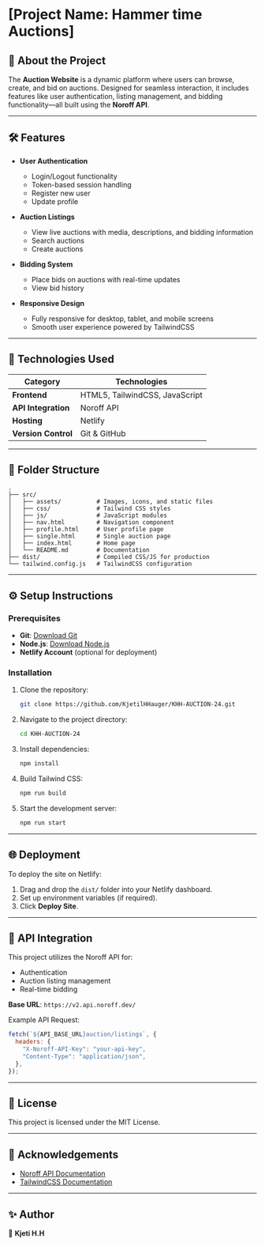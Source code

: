 # [Project Name: Hammer time Auctions]

## 🚀 About the Project

The **Auction Website** is a dynamic platform where users can browse, create, and bid on auctions. Designed for seamless interaction, it includes features like user authentication, listing management, and bidding functionality—all built using the **Noroff API**.

---

## 🛠️ Features

- **User Authentication**
  - Login/Logout functionality
  - Token-based session handling
  - Register new user
  - Update profile

- **Auction Listings**
  - View live auctions with media, descriptions, and bidding information
  - Search auctions
  - Create auctions

- **Bidding System**
  - Place bids on auctions with real-time updates
  - View bid history

- **Responsive Design**
  - Fully responsive for desktop, tablet, and mobile screens
  - Smooth user experience powered by TailwindCSS

---

## 🎨 Technologies Used

| **Category**           | **Technologies**               |
|------------------------|--------------------------------|
| **Frontend**           | HTML5, TailwindCSS, JavaScript |
| **API Integration**    | Noroff API                     |
| **Hosting**            | Netlify                        |
| **Version Control**    | Git & GitHub                   |

---

## 📂 Folder Structure

```plaintext
.
├── src/
│   ├── assets/          # Images, icons, and static files
│   ├── css/             # Tailwind CSS styles
│   ├── js/              # JavaScript modules
│   ├── nav.html         # Navigation component
│   ├── profile.html     # User profile page
│   ├── single.html      # Single auction page
│   ├── index.html       # Home page
│   └── README.md        # Documentation
├── dist/                # Compiled CSS/JS for production
└── tailwind.config.js   # TailwindCSS configuration
```

---

## ⚙️ Setup Instructions

### Prerequisites

- **Git**: [Download Git](https://git-scm.com/)
- **Node.js**: [Download Node.js](https://nodejs.org/)
- **Netlify Account** (optional for deployment)

### Installation

1. Clone the repository:
   ```bash
   git clone https://github.com/KjetilHHauger/KHH-AUCTION-24.git
   ```

2. Navigate to the project directory:
   ```bash
   cd KHH-AUCTION-24
   ```

3. Install dependencies:
   ```bash
   npm install
   ```

4. Build Tailwind CSS:
   ```bash
   npm run build
   ```

5. Start the development server:
   ```bash
   npm run start
   ```

---

## 🌐 Deployment

To deploy the site on Netlify:

1. Drag and drop the `dist/` folder into your Netlify dashboard.
2. Set up environment variables (if required).
3. Click **Deploy Site**.

---

## 🧩 API Integration

This project utilizes the Noroff API for:

- Authentication
- Auction listing management
- Real-time bidding

**Base URL**: `https://v2.api.noroff.dev/`

Example API Request:
```javascript
fetch(`${API_BASE_URL}auction/listings`, {
  headers: {
    "X-Noroff-API-Key": "your-api-key",
    "Content-Type": "application/json",
  },
});
```

---

## 📜 License

This project is licensed under the MIT License.

---

## 🙌 Acknowledgements

- [Noroff API Documentation](https://api.noroff.dev/)
- [TailwindCSS Documentation](https://tailwindcss.com/)

---

## ✨ Author

👤 **Kjeti H.H**  

